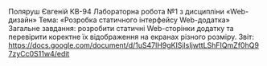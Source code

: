 Поляруш Євгеній КВ-94
Лабораторна робота №1
з дисципліни
«Web-дизайн»
Тема: «Розробка статичного інтерфейсу Web-додатка»
Загальне завдання: розробити статичні Web-сторінки додатку та перевірити коректне їх відображення на екранах різного розміру.
Звіт: https://docs.google.com/document/d/1uS47lH9gKISjlsIjwttLShFIQmZf0hQ97zyCc0S11w4/edit
